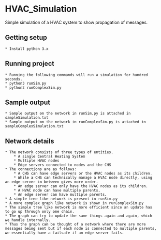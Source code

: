 # HVAC_Simulation
Simple simulation of a HVAC system to show propagation of messages.

## Getting setup
    * Install python 3.x

## Running project
    * Running the following commands will run a simulation for hundred seconds.
    * python3 runSim.py
    * python3 runComplexSim.py
    
## Sample output
    * Sample output on the network in runSim.py is attached in sampleSimulation.txt
    * Sample output on the network in runComplexSim.py is attached in sampleComplexSimulation.txt

## Network details
    * The network consists of three types of entities.
        * A single Central Heating System
        * Multiple HVAC nodes
        * Edge servers connected to nodes and the CHS
    * The connections are as follows:
        * A CHS can have edge servers or the HVAC nodes as its children.
        * While a CHS can technically manage a HVAC node directly, using an edge server in between gives more order.
        * An edge server can only have the HVAC nodes as its children.
        * A HVAC node can have multiple parents.
        * An edge server can have multiple parents.
    * A simple tree like network is present in runSim.py
    * A more complex graph like network is shown in runComplexSim.py
    * The simple tree like network is more efficient since an update has to go up through only one chain.
    * The graph can try to update the same things again and again, which we handle internally.
    * Thus the graph can be thought of a network where there are more messages being sent but if each node is connected to multiple parents, we essentially have a failsafe if an edge server fails.

